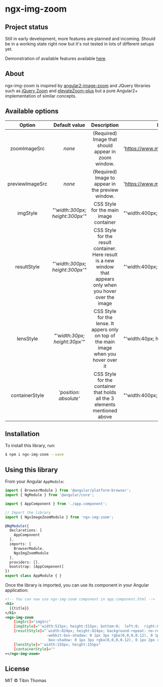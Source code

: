 # ngx-img-zoom

## Project status

Still in early development, more features are planned and incoming. Should be in a working 
state right now but it's not tested in lots of different setups yet.

Demonstration of available features available [here](http://demo.purchasecommerce.com/).

## About

ngx-img-zoom is inspired by [angular2-image-zoom](https://github.com/brtnshrdr/angular2-image-zoom) and 
JQuery libraries such as [jQuery Zoom](http://www.jacklmoore.com/zoom/) and
[elevateZoom-plus](http://igorlino.github.io/elevatezoom-plus/) but a pure Angular2+ implementation of
similar concepts.
## Available options

Option | Default&#160;value | Description | Example value
:---:|:---:|:---:|-
zoomImageSrc | *none* | (Required) Image that should appear in zoom window. | 'https://www.myimage.com/imagename.jpg'
previewImageSrc | *none* | (Required) Image to appear in the preview window. | 'https://www.myimage.com/imagename.jpg'
imgStyle | *"'width:300px; height:300px'"* | CSS Style for the main image container | "'width:400px; height:400px'"
resultStyle | *"'width:300px; height:300px'"* | CSS Style for the result container. Here result is a new window that appears only when you hover over the image | "'width:400px; height:400px'"
lensStyle | *"'width:30px; height:30px'"* | CSS Style for the lense. It appers only on top of the main image when you hover over it  | "'width:40px; height:40px'"
containerStyle | *'position: absolute'* | CSS Style for the container that holds all the 3 elements mentioned above  | "'width:400px; height:400px'"


## Installation

To install this library, run:

```bash
$ npm i ngx-img-zoom --save
```

## Using this library

From your Angular `AppModule`:

```typescript
import { BrowserModule } from '@angular/platform-browser';
import { NgModule } from '@angular/core';

import { AppComponent } from './app.component';

// Import the library
import { NgxImageZoomModule } from 'ngx-img-zoom';

@NgModule({
  declarations: [
    AppComponent
  ],
  imports: [
    BrowserModule,
    NgxImgZoomModule
  ],
  providers: [],
  bootstrap: [AppComponent]
})
export class AppModule { }
```

Once the library is imported, you can use its component in your Angular application:

```xml
<!-- You can now use ngx-img-zoom component in app.component.html -->
<h1>
  {{title}}
</h1>
<ngx-img-zoom
    [imgSrc]="imgSrc" 
    [imgStyle]="'width:515px; height:515px; bottom:0;  left:0;  right:0;  top:0;  margin:0 auto; border:1px solid #dcdcdc;'" 
    [resultStyle]="`width:824px; height:824px; background-repeat: no-repeat; z-index: 2; position:absolute;
                   -webkit-box-shadow: 0 1px 3px rgba(0,0,0,0.12), 0 1px 2px rgba(0,0,0,0.24);
                    box-shadow: 0 1px 3px rgba(0,0,0,0.12), 0 1px 2px rgba(0,0,0,0.24); top: 0;left: 100%;`"
    [lensStyle]="'width:155px; height:155px"
    [containerStyle]=""
></ngx-img-zoom>
```

## License

MIT © Tibin Thomas